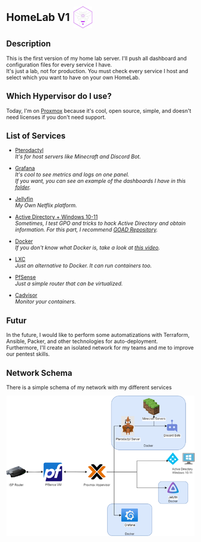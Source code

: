 

<h1 style="display: flex; align-items: center;">
   HomeLab V1
  <img src="src/img/Logo.png" width="50" alt="Logo" style="margin-left: 10px;"/>
</h1>



## Description 

This is the first version of my home lab server. I'll push all dashboard and configuration files for every service I have.\
It's just a lab, not for production. You must check every service I host and select which you want to have on your own HomeLab.

## Which Hypervisor do I use? 

Today, I'm on [Proxmox](https://www.proxmox.com/en/) because it's cool, open source, simple, and doesn't need licenses if you don't need support.

## List of Services 

- [Pterodactyl](https://pterodactyl.io/)\
*It's for host servers like Minecraft and Discord Bot.*

- [Grafana](https://grafana.com/)\
*It's cool to see metrics and logs on one panel.*\
*If you want, you can see an example of the dashboards I have in this [folder](https://github.com/DrTableBasse/HomeLabV1/tree/master/Grafana/Dashboard).*

- [Jellyfin](https://jellyfin.org/)\
*My Own Netflix platform.*

- [Active Directory + Windows 10-11](https://learn.microsoft.com/en-us/windows-server/identity/ad-ds/get-started/virtual-dc/active-directory-domain-services-overview)\
*Sometimes, I test GPO and tricks to hack Active Directory and obtain information. For this part, I recommend [GOAD Repository](https://github.com/Orange-Cyberdefense/GOAD).*

- [Docker](https://www.docker.com/)\
*If you don't know what Docker is, take a look at [this video](https://www.youtube.com/watch?v=_dfLOzuIg2o).*

- [LXC](https://linuxcontainers.org/)\
*Just an alternative to Docker. It can run containers too.*

- [PfSense](https://www.pfsense.org/)\
*Just a simple router that can be virtualized.*

- [Cadvisor](https://github.com/google/cadvisor)\
*Monitor your containers.*

## Futur
In the future, I would like to perform some automatizations with Terraform, Ansible, Packer, and other technologies for auto-deployment.\
Furthermore, I'll create an isolated network for my teams and me to improve our pentest skills.



## Network Schema

There is a simple schema of my network with my different services

<img  src="src\img\Network.png"/>

